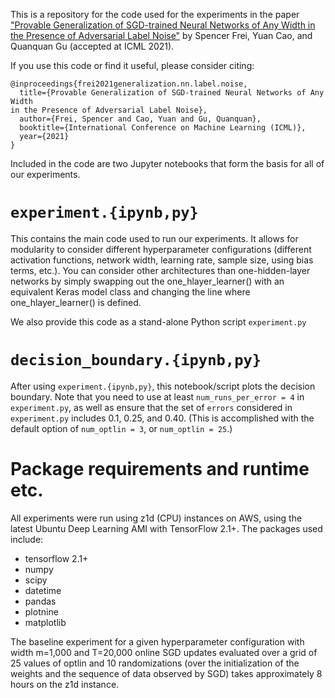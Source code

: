 This is a repository for the code used for the experiments in the paper ["Provable Generalization of SGD-trained Neural Networks of Any Width
in the Presence of Adversarial Label Noise"](https://arxiv.org/abs/2101.01152) by Spencer Frei, Yuan Cao, and Quanquan Gu (accepted at ICML 2021).  

If you use this code or find it useful, please consider citing:
```
@inproceedings{frei2021generalization.nn.label.noise,
  title={Provable Generalization of SGD-trained Neural Networks of Any Width
in the Presence of Adversarial Label Noise},
  author={Frei, Spencer and Cao, Yuan and Gu, Quanquan},
  booktitle={International Conference on Machine Learning (ICML)},
  year={2021}
}
```

Included in the code are two Jupyter notebooks that form the basis for all of our experiments.
# `experiment.{ipynb,py}`
This contains the main code used to run our experiments.  It allows for modularity to consider different hyperparameter configurations (different activation functions, network width, learning rate, sample size, using bias terms, etc.).  You can consider other architectures than one-hidden-layer networks by simply swapping out the one_hlayer_learner() with an equivalent Keras model class and changing the line where one_hlayer_learner() is defined.

We also provide this code as a stand-alone Python script `experiment.py` 

# `decision_boundary.{ipynb,py}`
After using `experiment.{ipynb,py}`, this notebook/script plots the decision boundary.  Note that you need to use at least `num_runs_per_error = 4` in `experiment.py`, as well as ensure that the set of `errors` considered in `experiment.py` includes 0.1, 0.25, and 0.40.  (This is accomplished with the default option of `num_optlin = 3`, or `num_optlin = 25`.)

# Package requirements and runtime etc.
All experiments were run using z1d (CPU) instances on AWS, using the latest Ubuntu Deep Learning AMI with TensorFlow 2.1+. The packages used include:
* tensorflow 2.1+
* numpy
* scipy
* datetime
* pandas
* plotnine
* matplotlib

The baseline experiment for a given hyperparameter configuration with width m=1,000 and T=20,000 online SGD updates evaluated over a grid of 25 values of optlin and 10 randomizations (over the initialization of the weights and the sequence of data observed by SGD) takes approximately 8 hours on the z1d instance.  
